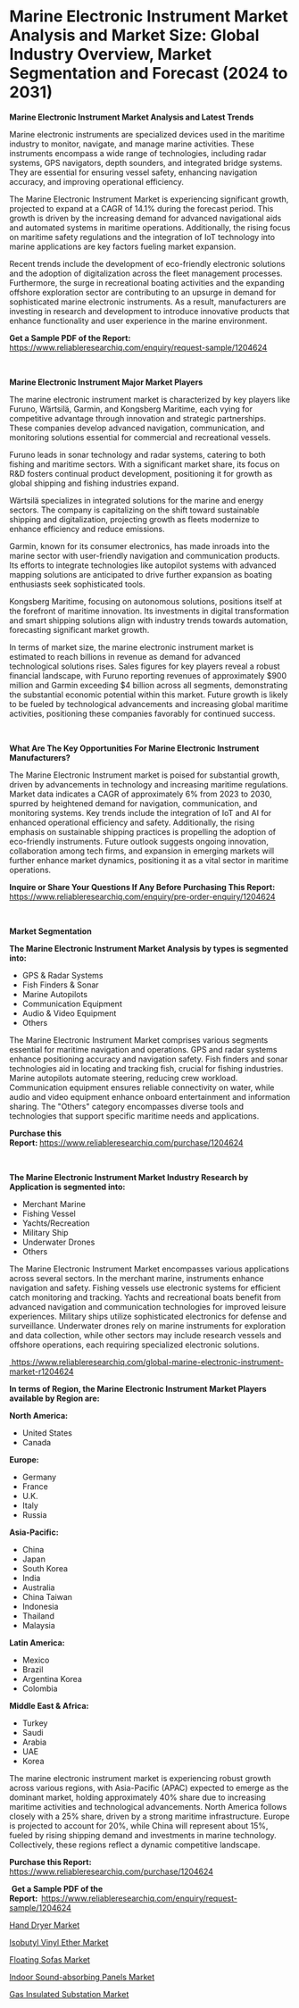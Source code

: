 <p><h1>Marine Electronic Instrument Market Analysis and Market Size: Global Industry Overview, Market Segmentation and Forecast (2024 to 2031)</h1></p><p><strong>Marine Electronic Instrument Market Analysis and Latest Trends</strong></p>
<p><p>Marine electronic instruments are specialized devices used in the maritime industry to monitor, navigate, and manage marine activities. These instruments encompass a wide range of technologies, including radar systems, GPS navigators, depth sounders, and integrated bridge systems. They are essential for ensuring vessel safety, enhancing navigation accuracy, and improving operational efficiency.</p><p>The Marine Electronic Instrument Market is experiencing significant growth, projected to expand at a CAGR of 14.1% during the forecast period. This growth is driven by the increasing demand for advanced navigational aids and automated systems in maritime operations. Additionally, the rising focus on maritime safety regulations and the integration of IoT technology into marine applications are key factors fueling market expansion.</p><p>Recent trends include the development of eco-friendly electronic solutions and the adoption of digitalization across the fleet management processes. Furthermore, the surge in recreational boating activities and the expanding offshore exploration sector are contributing to an upsurge in demand for sophisticated marine electronic instruments. As a result, manufacturers are investing in research and development to introduce innovative products that enhance functionality and user experience in the marine environment.</p></p>
<p><strong>Get a Sample PDF of the Report:&nbsp;</strong> <a href="https://www.reliableresearchiq.com/enquiry/request-sample/1204624?utm_campaign=103&utm_medium=2&utm_source=Github&utm_content=ia&utm_term=16102024&utm_id=marine-electronic-instrument">https://www.reliableresearchiq.com/enquiry/request-sample/1204624</a></p>
<p>&nbsp;</p>
<p><strong>Marine Electronic Instrument Major Market Players</strong></p>
<p><p>The marine electronic instrument market is characterized by key players like Furuno, Wärtsilä, Garmin, and Kongsberg Maritime, each vying for competitive advantage through innovation and strategic partnerships. These companies develop advanced navigation, communication, and monitoring solutions essential for commercial and recreational vessels.</p><p>Furuno leads in sonar technology and radar systems, catering to both fishing and maritime sectors. With a significant market share, its focus on R&D fosters continual product development, positioning it for growth as global shipping and fishing industries expand.</p><p>Wärtsilä specializes in integrated solutions for the marine and energy sectors. The company is capitalizing on the shift toward sustainable shipping and digitalization, projecting growth as fleets modernize to enhance efficiency and reduce emissions.</p><p>Garmin, known for its consumer electronics, has made inroads into the marine sector with user-friendly navigation and communication products. Its efforts to integrate technologies like autopilot systems with advanced mapping solutions are anticipated to drive further expansion as boating enthusiasts seek sophisticated tools.</p><p>Kongsberg Maritime, focusing on autonomous solutions, positions itself at the forefront of maritime innovation. Its investments in digital transformation and smart shipping solutions align with industry trends towards automation, forecasting significant market growth.</p><p>In terms of market size, the marine electronic instrument market is estimated to reach billions in revenue as demand for advanced technological solutions rises. Sales figures for key players reveal a robust financial landscape, with Furuno reporting revenues of approximately $900 million and Garmin exceeding $4 billion across all segments, demonstrating the substantial economic potential within this market. Future growth is likely to be fueled by technological advancements and increasing global maritime activities, positioning these companies favorably for continued success.</p></p>
<p>&nbsp;</p>
<p><strong>What Are The Key Opportunities For Marine Electronic Instrument Manufacturers?</strong></p>
<p><p>The Marine Electronic Instrument market is poised for substantial growth, driven by advancements in technology and increasing maritime regulations. Market data indicates a CAGR of approximately 6% from 2023 to 2030, spurred by heightened demand for navigation, communication, and monitoring systems. Key trends include the integration of IoT and AI for enhanced operational efficiency and safety. Additionally, the rising emphasis on sustainable shipping practices is propelling the adoption of eco-friendly instruments. Future outlook suggests ongoing innovation, collaboration among tech firms, and expansion in emerging markets will further enhance market dynamics, positioning it as a vital sector in maritime operations.</p></p>
<p><strong>Inquire or Share Your Questions If Any Before Purchasing This Report:</strong> <a href="https://www.reliableresearchiq.com/enquiry/pre-order-enquiry/1204624?utm_campaign=103&utm_medium=2&utm_source=Github&utm_content=ia&utm_term=16102024&utm_id=marine-electronic-instrument">https://www.reliableresearchiq.com/enquiry/pre-order-enquiry/1204624</a></p>
<p>&nbsp;</p>
<p><strong>Market Segmentation</strong></p>
<p><strong>The Marine Electronic Instrument Market Analysis by types is segmented into:</strong></p>
<p><ul><li>GPS & Radar Systems</li><li>Fish Finders & Sonar</li><li>Marine Autopilots</li><li>Communication Equipment</li><li>Audio & Video Equipment</li><li>Others</li></ul></p>
<p><p>The Marine Electronic Instrument Market comprises various segments essential for maritime navigation and operations. GPS and radar systems enhance positioning accuracy and navigation safety. Fish finders and sonar technologies aid in locating and tracking fish, crucial for fishing industries. Marine autopilots automate steering, reducing crew workload. Communication equipment ensures reliable connectivity on water, while audio and video equipment enhance onboard entertainment and information sharing. The "Others" category encompasses diverse tools and technologies that support specific maritime needs and applications.</p></p>
<p><strong>Purchase this Report:&nbsp;</strong><a href="https://www.reliableresearchiq.com/purchase/1204624?utm_campaign=103&utm_medium=2&utm_source=Github&utm_content=ia&utm_term=16102024&utm_id=marine-electronic-instrument">https://www.reliableresearchiq.com/purchase/1204624</a></p>
<p>&nbsp;</p>
<p><strong>The Marine Electronic Instrument Market Industry Research by Application is segmented into:</strong></p>
<p><ul><li>Merchant Marine</li><li>Fishing Vessel</li><li>Yachts/Recreation</li><li>Military Ship</li><li>Underwater Drones</li><li>Others</li></ul></p>
<p><p>The Marine Electronic Instrument Market encompasses various applications across several sectors. In the merchant marine, instruments enhance navigation and safety. Fishing vessels use electronic systems for efficient catch monitoring and tracking. Yachts and recreational boats benefit from advanced navigation and communication technologies for improved leisure experiences. Military ships utilize sophisticated electronics for defense and surveillance. Underwater drones rely on marine instruments for exploration and data collection, while other sectors may include research vessels and offshore operations, each requiring specialized electronic solutions.</p></p>
<p><a href="https://www.reliableresearchiq.com/global-marine-electronic-instrument-market-r1204624?utm_campaign=103&utm_medium=2&utm_source=Github&utm_content=ia&utm_term=16102024&utm_id=marine-electronic-instrument">&nbsp;https://www.reliableresearchiq.com/global-marine-electronic-instrument-market-r1204624</a></p>
<p><strong>In terms of Region, the Marine Electronic Instrument Market Players available by Region are:</strong></p>
<p>
    <p> <strong> North America: </strong>
        <ul>
            <li>United States</li>
            <li>Canada</li>
        </ul>
        </p> 
    <p> <strong> Europe: </strong>
        <ul>
            <li>Germany</li>
            <li>France</li>
            <li>U.K.</li>
            <li>Italy</li>
            <li>Russia</li>
        </ul>
        </p> 
    <p> <strong> Asia-Pacific: </strong>
        <ul>
            <li>China</li>
            <li>Japan</li>
            <li>South Korea</li>
            <li>India</li>
            <li>Australia</li>
            <li>China Taiwan</li>
            <li>Indonesia</li>
            <li>Thailand</li>
            <li>Malaysia</li>
        </ul>
        </p> 
    <p> <strong> Latin America: </strong>
        <ul>
            <li>Mexico</li>
            <li>Brazil</li>
            <li>Argentina Korea</li>
            <li>Colombia</li>
        </ul>
        </p> 
    <p> <strong> Middle East & Africa: </strong>
        <ul>
            <li>Turkey</li>
            <li>Saudi</li>
            <li>Arabia</li>
            <li>UAE</li>
            <li>Korea</li>
        </ul>
    </p>
    </p>
<p><p>The marine electronic instrument market is experiencing robust growth across various regions, with Asia-Pacific (APAC) expected to emerge as the dominant market, holding approximately 40% share due to increasing maritime activities and technological advancements. North America follows closely with a 25% share, driven by a strong maritime infrastructure. Europe is projected to account for 20%, while China will represent about 15%, fueled by rising shipping demand and investments in marine technology. Collectively, these regions reflect a dynamic competitive landscape.</p></p>
<p><strong>Purchase this Report: </strong><a href="https://www.reliableresearchiq.com/purchase/1204624?utm_campaign=103&utm_medium=2&utm_source=Github&utm_content=ia&utm_term=16102024&utm_id=marine-electronic-instrument">https://www.reliableresearchiq.com/purchase/1204624</a></p>
<p>&nbsp;<strong>Get a Sample PDF of the Report:&nbsp;&nbsp;</strong><a href="https://www.reliableresearchiq.com/enquiry/request-sample/1204624?utm_campaign=103&utm_medium=2&utm_source=Github&utm_content=ia&utm_term=16102024&utm_id=marine-electronic-instrument">https://www.reliableresearchiq.com/enquiry/request-sample/1204624</a></p>
<p><strong></strong></p>
<p><p><a href="https://issuu.com/reportprime-2/docs/hand-dryer-market-size-2030.pptx_e8153ad0e0a3e3?utm_campaign=103&utm_medium=2&utm_source=Github&utm_content=ia&utm_term=16102024&utm_id=marine-electronic-instrument">Hand Dryer Market</a></p><p><a href="https://www.linkedin.com/pulse/isobutyl-vinyl-ether-market-outlook-current-assessment-future-xly5f?trk=public_post_embed_feed-article-content&utm_campaign=103&utm_medium=2&utm_source=Github&utm_content=ia&utm_term=16102024&utm_id=marine-electronic-instrument">Isobutyl Vinyl Ether Market</a></p><p><a href="https://www.linkedin.com/pulse/insights-floating-sofas-industry-market-financial-status-size-rs6bf?trk=public_post_embed_feed-article-content&utm_campaign=103&utm_medium=2&utm_source=Github&utm_content=ia&utm_term=16102024&utm_id=marine-electronic-instrument">Floating Sofas Market</a></p><p><a href="https://github.com/tenoreduwagley4rt/Market-Research-Report-List-1/blob/main/indoor-sound-absorbing-panels-market.md?utm_campaign=103&utm_medium=2&utm_source=Github&utm_content=ia&utm_term=16102024&utm_id=marine-electronic-instrument">Indoor Sound-absorbing Panels Market</a></p><p><a href="https://issuu.com/reportprime-2/docs/gas-insulated-substation-market-siz_91ecb5075474d4?utm_campaign=103&utm_medium=2&utm_source=Github&utm_content=ia&utm_term=16102024&utm_id=marine-electronic-instrument">Gas Insulated Substation Market</a></p></p>